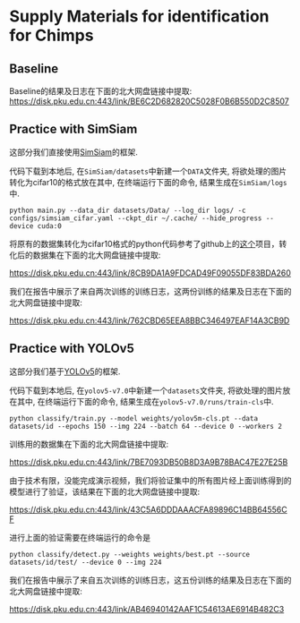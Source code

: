 # Supply Materials for identification for Chimps

## Baseline

Baseline的结果及日志在下面的北大网盘链接中提取:
<https://disk.pku.edu.cn:443/link/BE6C2D682820C5028F0B6B550D2C8507>

## Practice with SimSiam
这部分我们直接使用[SimSiam](https://github.com/PatrickHua/SimSiam)的框架.

代码下载到本地后, 在`SimSiam/datasets`中新建一个`DATA`文件夹, 将欲处理的图片转化为cifar10的格式放在其中, 在终端运行下面的命令, 结果生成在`SimSiam/logs`中.

```
python main.py --data_dir datasets/Data/ --log_dir logs/ -c configs/simsiam_cifar.yaml --ckpt_dir ~/.cache/ --hide_progress --device cuda:0
```
将原有的数据集转化为cifar10格式的python代码参考了github上的[这个](https://github.com/haodonga/CIFAR-Dataset-master)项目，转化后的数据集在下面的北大网盘链接中提取:

<https://disk.pku.edu.cn:443/link/8CB9DA1A9FDCAD49F09055DF83BDA260>

我们在报告中展示了来自两次训练的训练日志，这两份训练的结果及日志在下面的北大网盘链接中提取:

<https://disk.pku.edu.cn:443/link/762CBD65EEA8BBC346497EAF14A3CB9D>

## Practice with YOLOv5
这部分我们基于[YOLOv5](https://github.com/ultralytics/yolov5)的框架.

代码下载到本地后, 在`yolov5-v7.0`中新建一个`datasets`文件夹, 将欲处理的图片放在其中, 在终端运行下面的命令, 结果生成在`yolov5-v7.0/runs/train-cls`中.

```
python classify/train.py --model weights/yolov5m-cls.pt --data datasets/id --epochs 150 --img 224 --batch 64 --device 0 --workers 2
```
训练用的数据集在下面的北大网盘链接中提取:

<https://disk.pku.edu.cn:443/link/7BE7093DB50B8D3A9B78BAC47E27E25B>

由于技术有限，没能完成演示视频，我们将验证集中的所有图片经上面训练得到的模型进行了验证，该结果在下面的北大网盘链接中提取:

<https://disk.pku.edu.cn:443/link/43C5A6DDDAAACFA89896C14BB64556CF>

进行上面的验证需要在终端运行的命令是

```
python classify/detect.py --weights weights/best.pt --source datasets/id/test/ --device 0 --img 224
```

我们在报告中展示了来自五次训练的训练日志，这五份训练的结果及日志在下面的北大网盘链接中提取:

<https://disk.pku.edu.cn:443/link/AB46940142AAF1C54613AE6914B482C3>




